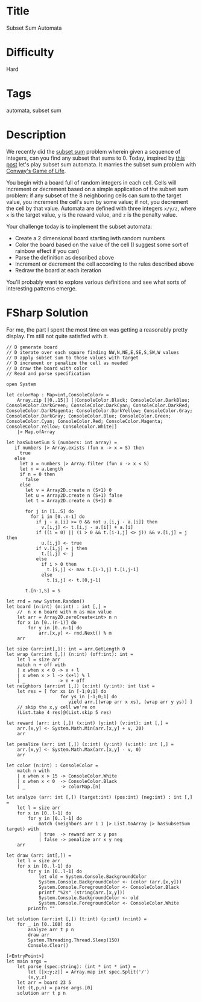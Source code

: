 # Title

Subset Sum Automata

# Difficulty

Hard

# Tags

automata, subset sum

# Description

We recently did the [subset sum](https://www.reddit.com/r/dailyprogrammer/comments/68oda5/20170501_challenge_313_easy_subset_sum/) problem wherein given a sequence of integers, can you find any subset that sums to 0. Today, inspired by [this post](https://thquinn.github.io/projects/automaton.html) let's play subset sum automata. It marries the subset sum problem with [Conway's Game of Life](https://www.reddit.com/r/dailyprogrammer/comments/271xyp/622014_challenge_165_easy_ascii_game_of_life/). 

You begin with a board full of random integers in each cell. Cells will increment or decrement based on a simple application of the subset sum problem: if any subset of the 8 neighboring cells can sum to the target value, you increment the cell's sum by some value; if not, you decrement the cell by that value. Automata are defined with three integers `x/y/z`, where `x` is the target value, `y` is the reward value, and `z` is the penalty value. 

Your challenge today is to implement the subset automata:

- Create a 2 dimensional board starting iwth random numbers
- Color the board based on the value of the cell (I suggest some sort of rainbow effect if you can)
- Parse the definition as described above
- Increment or decrement the cell according to the rules described above
- Redraw the board at each iteration

You'll probably want to explore various definitions and see what sorts of interesting patterns emerge. 

# FSharp Solution

For me, the part I spent the most time on was getting a reasonably pretty display. I'm still not quite satisfied with it. 

	// D generate board
	// D iterate over each square finding NW,N,NE,E,SE,S,SW,W values 
	// D apply subset sum to those values with target
	// D increment or penalize the cell as needed
	// D draw the board with color
	// Read and parse specification  

	open System			

	let colorMap : Map<int,ConsoleColor> = 
		Array.zip [|0..15|] [|ConsoleColor.Black; ConsoleColor.DarkBlue; ConsoleColor.DarkGreen; ConsoleColor.DarkCyan; ConsoleColor.DarkRed; ConsoleColor.DarkMagenta; ConsoleColor.DarkYellow; ConsoleColor.Gray; ConsoleColor.DarkGray; ConsoleColor.Blue; ConsoleColor.Green; ConsoleColor.Cyan; ConsoleColor.Red; ConsoleColor.Magenta; ConsoleColor.Yellow; ConsoleColor.White|]
		|> Map.ofArray

	let hasSubsetSum S (numbers: int array) =
	   if numbers |> Array.exists (fun x -> x = S) then
	     true
	   else
	     let a = numbers |> Array.filter (fun x -> x < S)      
	     let n = a.Length
	     if n = 0 then
	       false
	     else
	       let v = Array2D.create n (S+1) 0
	       let u = Array2D.create n (S+1) false
	       let t = Array2D.create n (S+1) 0

	       for j in [1..S] do
	         for i in [0..n-1] do                           
	           if j - a.[i] >= 0 && not u.[i,j - a.[i]] then
	             v.[i,j] <- t.[i,j - a.[i]] + a.[i]
	           if ((i = 0) || (i > 0 && t.[i-1,j] <> j)) && v.[i,j] = j then
	             u.[i,j] <- true
	           if v.[i,j] = j then
	             t.[i,j] <- j
	           else
	             if i > 0 then
	               t.[i,j] <- max t.[i-1,j] t.[i,j-1]
	             else
	               t.[i,j] <- t.[0,j-1]
       
	       t.[n-1,S] = S

	let rnd = new System.Random()
	let board (n:int) (m:int) : int [,] = 
		//	n x n board with m as max value
		let arr = Array2D.zeroCreate<int> n n
		for x in [0..(n-1)] do
			for y in [0..n-1] do
				arr.[x,y] <- rnd.Next() % m
		arr

	let size (arr:int[,]): int = arr.GetLength 0
	let wrap (arr:int [,]) (n:int) (off:int): int =
		let l = size arr
		match n + off with
		| x when x < 0 -> x + l
		| x when x > l -> (x+l) % l
		| _            -> n + off
	let neighbors (arr:int [,]) (x:int) (y:int): int list =
		let res = [ for xs in [-1;0;1] do
						for ys in [-1;0;1] do			
						   yield arr.[(wrap arr x xs), (wrap arr y ys)] ]
	    // skip the x,y cell we're on 
		(List.take 4 res)@(List.skip 5 res)

	let reward (arr: int [,]) (x:int) (y:int) (v:int): int [,] =        
		arr.[x,y] <- System.Math.Min(arr.[x,y] + v, 20)
		arr

	let penalize (arr: int [,]) (x:int) (y:int) (v:int): int [,] =
		arr.[x,y] <- System.Math.Max(arr.[x,y] - v, 0)
		arr

	let color (n:int) : ConsoleColor =
		match n with
		| x when x > 15 -> ConsoleColor.White
		| x when x < 0  -> ConsoleColor.Black
		| _             -> colorMap.[n]
		
	let analyze (arr: int [,]) (target:int) (pos:int) (neg:int) : int [,] =
		let l = size arr
		for x in [0..l-1] do
			for y in [0..l-1] do
				match (neighbors arr 1 1 |> List.toArray |> hasSubsetSum target) with
				| true  -> reward arr x y pos
				| false -> penalize arr x y neg
		arr

	let draw (arr: int[,]) =
		let l = size arr
		for x in [0..l-1] do
			for y in [0..l-1] do
				let old = System.Console.BackgroundColor
				System.Console.BackgroundColor <- (color (arr.[x,y]))
				System.Console.ForegroundColor <- ConsoleColor.Black		
			    printf "%2s" (string(arr.[x,y]))
				System.Console.BackgroundColor <- old	
				System.Console.ForegroundColor <- ConsoleColor.White							
			printfn ""

	let solution (arr:int [,]) (t:int) (p:int) (n:int) = 
		for _ in [0..100] do
			analyze arr t p n
			draw arr
			System.Threading.Thread.Sleep(150)
			Console.Clear()
	
    [<EntryPoint>]
    let main args =
        let parse (spec:string): (int * int * int) = 
            let [|x;y;z|] = Array.map int spec.Split('/')
            (x,y,z)
        let arr = board 23 5
        let (t,p,n) = parse args.[0]
        solution arr t p n